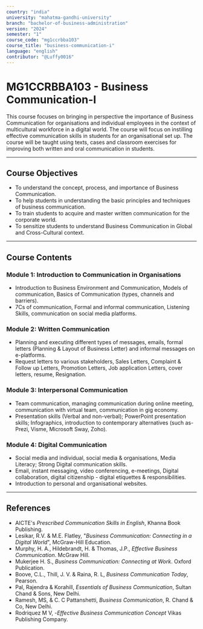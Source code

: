 ```yaml
---
country: "india"
university: "mahatma-gandhi-university"
branch: "bachelor-of-business-administration"
version: "2024"
semester: "1"
course_code: "mg1ccrbba103"
course_title: "business-communication-i"
language: "english"
contributor: "@Luffy0016"
---
```

# MG1CCRBBA103 - Business Communication-I

 This course focuses on bringing in perspective the importance of Business Communication for organisations and individual employees in the context of multicultural workforce in a digital world.  The course will focus on instilling effective communication skills in students for an organisational set up.  The course will be taught using texts, cases and classroom exercises for improving both written and oral communication in students.   

---
## Course Objectives

*  To understand the concept, process, and importance of Business Communication. 
*  To help students in understanding the basic principles and techniques of business communication.  
*  To train students to acquire and master written communication for the corporate world.  
*  To sensitize students to understand Business Communication in Global and Cross-Cultural context.  

---
## Course Contents

### Module 1: Introduction to Communication in Organisations
*  Introduction to Business Environment and Communication, Models of communication, Basics of Communication (types, channels and barriers).  
*  7Cs of communication, Formal and informal communication, Listening Skills, communication on social media platforms.  

### Module 2: Written Communication
*  Planning and executing different types of messages, emails, formal letters (Planning & Layout of Business Letter) and informal messages on e-platforms.  
*  Request letters to various stakeholders, Sales Letters, Complaint & Follow up Letters, Promotion Letters, Job application Letters, cover letters, resume, Resignation. 

### Module 3: Interpersonal Communication
*  Team communication, managing communication during online meeting, communication with virtual team, communication in gig economy.  
* Presentation skills (Verbal and non-verbal); PowerPoint presentation skills;  Infographics, introduction to contemporary alternatives (such as- Prezi, Visme, Microsoft Sway, Zoho). 

### Module 4: Digital Communication
* Social media and individual, social media & organisations, Media Literacy;  Strong Digital communication skills.  
*  Email, instant messaging, video conferencing, e-meetings, Digital collaboration, digital citizenship - digital etiquettes & responsibilities. 
*  Introduction to personal and organisational websites. 

---
## References
* AICTE's *Prescribed Communication Skills in English*, Khanna Book Publishing.  
* Lesikar, R.V.  & M.E. Flatley, "*Business Communication: Connecting in a Digital World*", McGraw-Hill Education.  
* Murphy, H. A., Hildebrandt, H. & Thomas, J.P., *Effective Business Communication*. McGraw Hill.  
* Mukerjee H. S., *Business Communication: Connecting at Work*. Oxford Publication.  
* Boove, C.L., Thill, J. V. & Raina, R. L, *Business Communication Today*, Pearson.  
* Pal, Rajendra & Korahill, *Essentials of Business Communication*, Sultan Chand & Sons, New Delhi. 
* Ramesh, MS, & C. C Pattanshetti, *Business Communication*, R. Chand & Co, New Delhi. 
* Rodriquez M V, -*Effective Business Communication Concept* Vikas Publishing Company. 